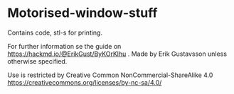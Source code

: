 # Motorised-window-stuff
 Contains code, stl-s for printing.


For further information se the guide on https://hackmd.io/@ErikGust/ByKOrKlhu .
Made by Erik Gustavsson unless otherwise specified. 

Use is restricted by Creative Common NonCommercial-ShareAlike 4.0
https://creativecommons.org/licenses/by-nc-sa/4.0/

